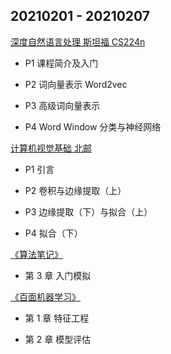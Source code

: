 ## 20210201 - 20210207

[深度自然语言处理 斯坦福 CS224n](https://www.bilibili.com/video/BV1pt411h7aT)

- P1 课程简介及入门

- P2 词向量表示 Word2vec

- P3 高级词向量表示

- P4 Word Window 分类与神经网络

[计算机视觉基础 北邮](https://www.bilibili.com/video/BV1nz4y197Qv)

- P1 引言

- P2 卷积与边缘提取（上）

- P3 边缘提取（下）与拟合（上）

- P4 拟合（下）

[《算法笔记》](https://book.douban.com/subject/26827295/)

- 第 3 章 入门模拟

[《百面机器学习》](https://book.douban.com/subject/30285146/)

- 第 1 章 特征工程

- 第 2 章 模型评估
